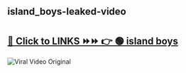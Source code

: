 
 ## island_boys-leaked-video 

# <h2><a href="https://clipsfans.com/island_boys&ref=git">🔗 Click to LINKS ⏩⏩ 👉 🟢 island boys </a></h2>

<a href="https://clipsfans.com/island_boys&ref=git" rel="nofollow" data-target="animated-image.originalLink"><img src="https://i.ibb.co.com/xMMVF88/686577567.gif" alt="Viral Video Original" style="max-width: 100%; display: inline-block;" data-target="animated-image.originalImage"></a>
